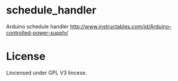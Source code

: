# schedule_handler
Arduino schedule handler
http://www.instructables.com/id/Arduino-controlled-power-supply/
# License
Lincensed under GPL V3 lincese.
